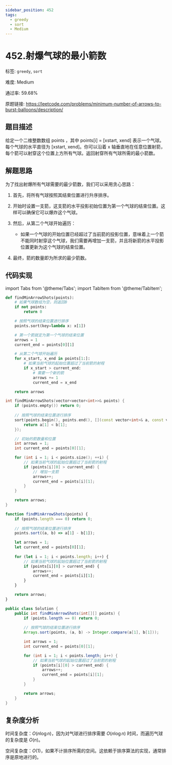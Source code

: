 ```yaml
---
sidebar_position: 452
tags:
  - greedy
  - sort
  - Medium
---
```


# 452.射爆气球的最小箭数

标签: `greedy`, `sort`

难度: Medium

通过率: 59.68%

原题链接: https://leetcode.com/problems/minimum-number-of-arrows-to-burst-balloons/description/

## 题目描述
给定一个二维整数数组 points ，其中 points[i] = [xstart, xend] 表示一个气球。每个气球的水平直径为 [xstart, xend]。你可以沿着 x 轴垂直地在任意位置射箭，每个箭可以射穿这个位置上方所有气球。返回射穿所有气球所需的最小箭数。

## 解题思路
为了找出射爆所有气球需要的最少箭数，我们可以采用贪心思路：

1. 首先，将所有气球按照其结束位置进行升序排序。

2. 开始时设置一支箭，这支箭的水平投影初始位置为第一个气球的结束位置。这样可以确保它可以爆炸这个气球。

3. 然后，从第二个气球开始遍历：
   - 如果一个气球的开始位置已经超过了当前箭的投影位置，意味着上一个箭不能同时射穿这个气球，我们需要再增加一支箭，并且将新箭的水平投影位置更新为这个气球的结束位置。

4. 最终，箭的数量即为所求的最少箭数。

## 代码实现
import Tabs from '@theme/Tabs';
import TabItem from '@theme/TabItem';

<Tabs>
<TabItem value="python" label="Python">

```python
def findMinArrowShots(points):
    # 如果气球数组为空，则返回0
    if not points:
        return 0

    # 按照气球的结束位置进行排序
    points.sort(key=lambda x: x[1])

    # 第一个箭就定为第一个气球的结束位置
    arrows = 1
    current_end = points[0][1]

    # 从第二个气球开始遍历
    for x_start, x_end in points[1:]:
        # 如果当前气球的起始位置超过了当前箭的射程
        if x_start > current_end:
            # 需要一个新的箭
            arrows += 1
            current_end = x_end

    return arrows

```

</TabItem>
<TabItem value="cpp" label="C++">

```cpp
int findMinArrowShots(vector<vector<int>>& points) {
    if (points.empty()) return 0;
    
    // 按照气球的结束位置进行排序
    sort(points.begin(), points.end(), [](const vector<int>& a, const vector<int>& b) {
        return a[1] < b[1];
    });

    // 初始的箭数量和位置
    int arrows = 1;
    int current_end = points[0][1];

    for (int i = 1; i < points.size(); ++i) {
        // 如果当前气球的起始位置超过了当前箭的射程
        if (points[i][0] > current_end) {
            // 增加一支箭
            arrows++;
            current_end = points[i][1];
        }
    }

    return arrows;
}
```

</TabItem>
<TabItem value="javascript" label="JavaScript">

```javascript
function findMinArrowShots(points) {
    if (points.length === 0) return 0;
    
    // 按照气球的结束位置进行排序
    points.sort((a, b) => a[1] - b[1]);

    let arrows = 1;
    let current_end = points[0][1];
    
    for (let i = 1; i < points.length; i++) {
        // 如果当前气球的起始位置超过了当前箭的射程
        if (points[i][0] > current_end) {
            arrows++;
            current_end = points[i][1];
        }
    }

    return arrows;
}
```

</TabItem>
<TabItem value="java" label="Java">

```java
public class Solution {
    public int findMinArrowShots(int[][] points) {
        if (points.length == 0) return 0;
        
        // 按照气球的结束位置进行排序
        Arrays.sort(points, (a, b) -> Integer.compare(a[1], b[1]));

        int arrows = 1;
        int current_end = points[0][1];

        for (int i = 1; i < points.length; i++) {
            // 如果当前气球的起始位置超过了当前箭的射程
            if (points[i][0] > current_end) {
                arrows++;
                current_end = points[i][1];
            }
        }

        return arrows;
    }
}
```

</TabItem>
</Tabs>

## 复杂度分析
时间复杂度：$O(n \log n)$，因为对气球进行排序需要 $O(n \log n)$ 时间，而遍历气球的复杂度是 $O(n)$。  

空间复杂度：$O(1)$，如果不计排序所需的空间。这依赖于排序算法的实现，通常排序是原地进行的。
